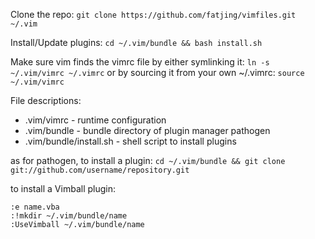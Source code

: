 Clone the repo:
`git clone https://github.com/fatjing/vimfiles.git ~/.vim`

Install/Update plugins:
`cd ~/.vim/bundle && bash install.sh`

Make sure vim finds the vimrc file by either symlinking it:
`ln -s ~/.vim/vimrc ~/.vimrc`
or by sourcing it from your own ~/.vimrc:
`source ~/.vim/vimrc`

File descriptions:
* .vim/vimrc - runtime configuration
* .vim/bundle - bundle directory of plugin manager pathogen
* .vim/bundle/install.sh - shell script to install plugins

as for pathogen, to install a plugin:
`cd ~/.vim/bundle && git clone git://github.com/username/repository.git`

to install a Vimball plugin:
```
:e name.vba
:!mkdir ~/.vim/bundle/name
:UseVimball ~/.vim/bundle/name
```
